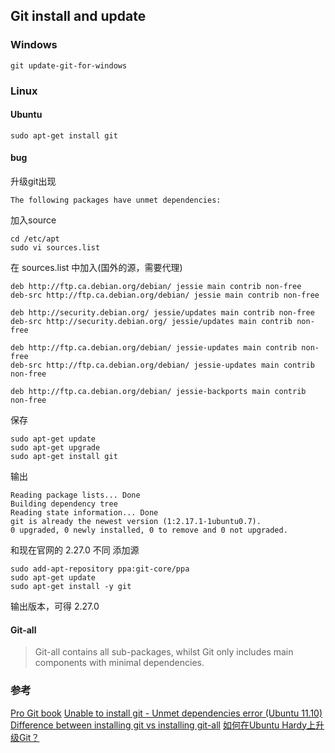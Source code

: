 ## Git install and update

### Windows

```language
git update-git-for-windows
```

### Linux

#### Ubuntu
```language
sudo apt-get install git
```
#### bug

升级git出现
```language
The following packages have unmet dependencies:
```

加入source
```language
cd /etc/apt
sudo vi sources.list
```

在 sources.list 中加入(国外的源，需要代理)
```language
deb http://ftp.ca.debian.org/debian/ jessie main contrib non-free
deb-src http://ftp.ca.debian.org/debian/ jessie main contrib non-free

deb http://security.debian.org/ jessie/updates main contrib non-free
deb-src http://security.debian.org/ jessie/updates main contrib non-free

deb http://ftp.ca.debian.org/debian/ jessie-updates main contrib non-free
deb-src http://ftp.ca.debian.org/debian/ jessie-updates main contrib non-free

deb http://ftp.ca.debian.org/debian/ jessie-backports main contrib non-free
```

保存
```language
sudo apt-get update
sudo apt-get upgrade
sudo apt-get install git
```

输出
```language
Reading package lists... Done
Building dependency tree
Reading state information... Done
git is already the newest version (1:2.17.1-1ubuntu0.7).
0 upgraded, 0 newly installed, 0 to remove and 0 not upgraded.
```

和现在官网的 2.27.0 不同
添加源
```language
sudo add-apt-repository ppa:git-core/ppa
sudo apt-get update
sudo apt-get install -y git
```

输出版本，可得 2.27.0



#### Git-all
> Git-all contains all sub-packages, whilst Git only includes main components with minimal dependencies.

### 参考

[Pro Git book](https://git-scm.com/book/en/v2)
[Unable to install git - Unmet dependencies error (Ubuntu 11.10)](https://stackoverflow.com/questions/16820820/unable-to-install-git-unmet-dependencies-error-ubuntu-11-10)
[Difference between installing git vs installing git-all](https://askubuntu.com/questions/796600/difference-between-installing-git-vs-installing-git-all)
[如何在Ubuntu Hardy上升级Git？](https://ubuntuqa.com/article/7916.html)